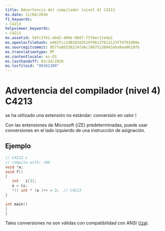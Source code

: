 ```yaml
---
title: Advertencia del compilador (nivel 4) C4213
ms.date: 11/04/2016
f1_keywords:
- C4213
helpviewer_keywords:
- C4213
ms.assetid: 59fc3f61-ebd2-499e-99d7-f57bec11eda1
ms.openlocfilehash: e462fcc2d0283d2519796127612123f7d792d00e
ms.sourcegitcommit: 857fa6b530224fa6c18675138043aba9aa0619fb
ms.translationtype: MT
ms.contentlocale: es-ES
ms.lasthandoff: 03/24/2020
ms.locfileid: "80161300"
---
```

# <a name="compiler-warning-level-4-c4213"></a>Advertencia del compilador (nivel 4) C4213

se ha utilizado una extensión no estándar: conversión en valor l

Con las extensiones de Microsoft (/ZE) predeterminadas, puede usar conversiones en el lado izquierdo de una instrucción de asignación.

## <a name="example"></a>Ejemplo

```c
// C4213.c
// compile with: /W4
void *a;
void f()
{
   int   i[3];
   a = &i;
   *(( int * )a )++ = 3;  // C4213
}

int main()
{
}
```

Tales conversiones no son válidas con compatibilidad con ANSI ([/za](../../build/reference/za-ze-disable-language-extensions.md)).
